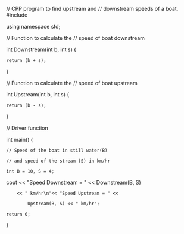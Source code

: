 // CPP program to find upstream and 
// downstream speeds of a boat.
#include <iostream>

using namespace std;
 
// Function to calculate the
// speed of boat downstream

int Downstream(int b, int s)
{

    return (b + s);
}
 
// Function to calculate the
// speed of boat upstream

int Upstream(int b, int s)
{

    return (b - s);
}
 
// Driver function

int main()
{

    // Speed of the boat in still water(B)

    // and speed of the stream (S) in km/hr

    int B = 10, S = 4;

   cout << "Speed Downstream = " << Downstream(B, S)

        << " km/hr\n"<< "Speed Upstream = " << 

            Upstream(B, S) << " km/hr";

    return 0;
}
